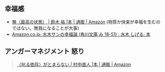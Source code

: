 ## 幸福感
- [無（最高の状態） | 鈴木 祐 |本 | 通販 | Amazon](https://www.amazon.co.jp/%E7%84%A1-%E6%9C%80%E9%AB%98%E3%81%AE%E7%8A%B6%E6%85%8B-%E9%88%B4%E6%9C%A8-%E7%A5%90/dp/4295405809?__mk_ja_JP=%E3%82%AB%E3%82%BF%E3%82%AB%E3%83%8A&crid=J1PXADX82UJ1&dchild=1&keywords=%E7%84%A1&qid=1635583142&sprefix=%E7%84%A1,aps,196&sr=8-1&linkCode=sl1&tag=yuchrszk-22&linkId=ff73f9f1b58472e644ca4dceac7b9ece&language=ja_JP&ref_=as_li_ss_tl)
(物質か快楽が幸福を生むのではない。無我になることが大事)
- [Amazon.co.jp: 水木サンの幸福論 (角川文庫 み 18-51) : 水木 しげる: 本](https://www.amazon.co.jp/%E6%B0%B4%E6%9C%A8%E3%82%B5%E3%83%B3%E3%81%AE%E5%B9%B8%E7%A6%8F%E8%AB%96-%E8%A7%92%E5%B7%9D%E6%96%87%E5%BA%AB-%E6%B0%B4%E6%9C%A8-%E3%81%97%E3%81%92%E3%82%8B/dp/4041929199)

## アンガーマネジメント 怒り
>[〈叱る依存〉がとまらない | 村中直人 |本 | 通販 | Amazon](https://www.amazon.co.jp/dp/4314011882?tag=aminko-22)

